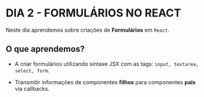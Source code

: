 # DIA 2 - FORMULÁRIOS NO REACT

Neste dia aprendemos sobre criações de **Formulários** em `React`.

## O que aprendemos?

- A criar formulários utilizando sintaxe JSX com as tags: `input, textarea, select, form`.

- Transmitir informações de componentes **filhos** para componentes **pais** via callbacks.